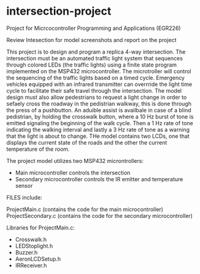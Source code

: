 # intersection-project
Project for Micrcocontroller Programming and Applications (EGR226)

Review Intesection for model screenshots and report on the project

This project is to design and program a replica 4-way intersection. The intersection must be an automated traffic light system that sequences through colored LEDs (the traffic lights) using a finite state program implemented on the MSP432 microcontroller. The microtroller will control the sequencing of the traffic lights based on a timed cycle. Emergency vehicles equipped with an infrared transmitter can overrride the light time cycle to facilitate their safe travel through the intersection. The model design must also allow pedestrians to request a light change in order to sefaely cross the roadway in the pedistrian walkway, this is done through the press of a pushbutton. An aduible assist is availbale in case of a blind pedistrian, by holding the crosswalk button, where a 10 Hz burst of tone is emitted signaling the beginning of the walk cycle. Then a 1 Hz rate of tone indicating the walking interval and lastly a 3 Hz rate of tone as a warning that the light is about to change. THe model contains two LCDs, one that displays the current state of the roads and the other the current temperature of the room. 

The project model utilizes two MSP432 microntrollers:
* Main microcontroller controls the intersection
* Secondary microcontroller controls the IR emitter and temperature sensor

FILES include:

ProjectMain.c (contains the code for the main microcontroller)
ProjectSecondary.c (contains the code for the secondary microcontroller)

Libraries for ProjectMain.c:
* Crosswalk.h
* LEDStoplight.h
* Buzzer.h
* AeronLCDSetup.h
* IRReceiver.h
